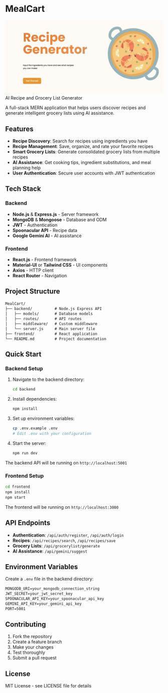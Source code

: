 # MealCart
![alt text](image.png)AI Recipe and Grocery List Generator

A full-stack MERN application that helps users discover recipes and generate intelligent grocery lists using AI assistance.

## Features

- **Recipe Discovery**: Search for recipes using ingredients you have
- **Recipe Management**: Save, organize, and rate your favorite recipes
- **Smart Grocery Lists**: Generate consolidated grocery lists from multiple recipes
- **AI Assistance**: Get cooking tips, ingredient substitutions, and meal planning help
- **User Authentication**: Secure user accounts with JWT authentication

## Tech Stack

### Backend
- **Node.js** & **Express.js** - Server framework
- **MongoDB** & **Mongoose** - Database and ODM
- **JWT** - Authentication
- **Spoonacular API** - Recipe data
- **Google Gemini AI** - AI assistance

### Frontend
- **React.js** - Frontend framework
- **Material-UI** or **Tailwind CSS** - UI components
- **Axios** - HTTP client
- **React Router** - Navigation

## Project Structure

```
MealCart/
├── backend/          # Node.js Express API
│   ├── models/       # Database models
│   ├── routes/       # API routes
│   ├── middleware/   # Custom middleware
│   └── server.js     # Main server file
├── frontend/         # React application
└── README.md         # Project documentation
```

## Quick Start

### Backend Setup

1. Navigate to the backend directory:
   ```bash
   cd backend
   ```

2. Install dependencies:
   ```bash
   npm install
   ```

3. Set up environment variables:
   ```bash
   cp .env.example .env
   # Edit .env with your configuration
   ```

4. Start the server:
   ```bash
   npm run dev
   ```

The backend API will be running on `http://localhost:5001`

### Frontend Setup

```bash
cd frontend
npm install
npm start
```

The frontend will be running on `http://localhost:3000`

## API Endpoints

- **Authentication**: `/api/auth/register`, `/api/auth/login`
- **Recipes**: `/api/recipes/search`, `/api/recipes/save`
- **Grocery Lists**: `/api/grocerylist/generate`
- **AI Assistance**: `/api/gemini/suggest`

## Environment Variables

Create a `.env` file in the backend directory:

```env
MONGODB_URI=your_mongodb_connection_string
JWT_SECRET=your_jwt_secret_key
SPOONACULAR_API_KEY=your_spoonacular_api_key
GEMINI_API_KEY=your_gemini_api_key
PORT=5001
```

## Contributing

1. Fork the repository
2. Create a feature branch
3. Make your changes
4. Test thoroughly
5. Submit a pull request

## License

MIT License - see LICENSE file for details
